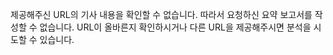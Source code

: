 제공해주신 URL의 기사 내용을 확인할 수 없습니다. 따라서 요청하신 요약 보고서를 작성할 수 없습니다. URL이 올바른지 확인하시거나 다른 URL을 제공해주시면 분석을 시도할 수 있습니다.
